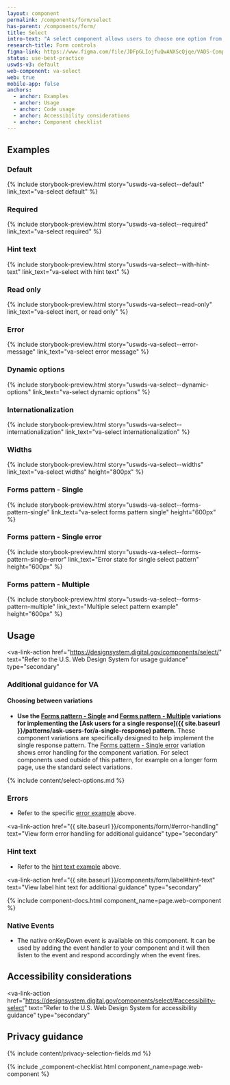 ```yaml
---
layout: component
permalink: /components/form/select
has-parent: /components/form/
title: Select
intro-text: "A select component allows users to choose one option from a menu."
research-title: Form controls
figma-link: https://www.figma.com/file/JDFpGLIojfuQwANXScQjqe/VADS-Component-Examples?type=design&node-id=1377%3A93876&mode=design&t=h9BoxMWwcHe2DhUd-1
status: use-best-practice
uswds-v3: default
web-component: va-select
web: true
mobile-app: false
anchors:
  - anchor: Examples
  - anchor: Usage
  - anchor: Code usage
  - anchor: Accessibility considerations
  - anchor: Component checklist
---
```


## Examples

### Default

{% include storybook-preview.html story="uswds-va-select--default" link_text="va-select default" %}

### Required

{% include storybook-preview.html story="uswds-va-select--required" link_text="va-select required" %}

### Hint text

{% include storybook-preview.html story="uswds-va-select--with-hint-text" link_text="va-select with hint text" %}

### Read only

{% include storybook-preview.html story="uswds-va-select--read-only" link_text="va-select inert, or read only" %}

### Error

{% include storybook-preview.html story="uswds-va-select--error-message" link_text="va-select error message" %}

### Dynamic options

{% include storybook-preview.html story="uswds-va-select--dynamic-options" link_text="va-select dynamic options" %}

### Internationalization

{% include storybook-preview.html story="uswds-va-select--internationalization" link_text="va-select internationalization" %}

### Widths

{% include storybook-preview.html story="uswds-va-select--widths" link_text="va-select widths" height="800px" %}

### Forms pattern - Single

{% include storybook-preview.html story="uswds-va-select--forms-pattern-single" link_text="va-select forms pattern single" height="600px" %}

### Forms pattern - Single error

{% include storybook-preview.html story="uswds-va-select--forms-pattern-single-error" link_text="Error state for single select pattern" height="600px" %}

### Forms pattern - Multiple

{% include storybook-preview.html story="uswds-va-select--forms-pattern-multiple" link_text="Multiple select pattern example" height="600px" %}

## Usage

<va-link-action
  href="https://designsystem.digital.gov/components/select/"
  text="Refer to the U.S. Web Design System for usage guidance"
  type="secondary"
></va-link-action>

### Additional guidance for VA

#### Choosing between variations

* **Use the [Forms pattern - Single](#forms-pattern---single) and [Forms pattern - Multiple](#forms-pattern---multiple) variations for implementing the [Ask users for a single response]({{ site.baseurl }}/patterns/ask-users-for/a-single-response) pattern.** These component variations are specifically designed to help implement the single response pattern. The [Forms pattern - Single error](#forms-pattern---single-error) variation shows error handling for the component variation. For select components used outside of this pattern, for example on a longer form page, use the standard select variations.

{% include content/select-options.md %}

### Errors

* Refer to the specific [error example](#error) above.

<va-link-action
  href="{{ site.baseurl }}/components/form/#error-handling"
  text="View form error handling for additional guidance"
  type="secondary"
></va-link-action>

### Hint text

* Refer to the [hint text example](#hint-text) above.

<va-link-action
  href="{{ site.baseurl }}/components/form/label#hint-text"
  text="View label hint text for additional guidance"
  type="secondary"
></va-link-action>

{% include component-docs.html component_name=page.web-component %}

### Native Events

* The native onKeyDown event is available on this component. It can be used by adding the event handler to your component and it will then listen to the event and respond accordingly when the event fires.

## Accessibility considerations

<va-link-action
  href="https://designsystem.digital.gov/components/select/#accessibility-select"
  text="Refer to the U.S. Web Design System for accessibility guidance"
  type="secondary"
></va-link-action>

## Privacy guidance

{% include content/privacy-selection-fields.md %}

{% include _component-checklist.html component_name=page.web-component %}

